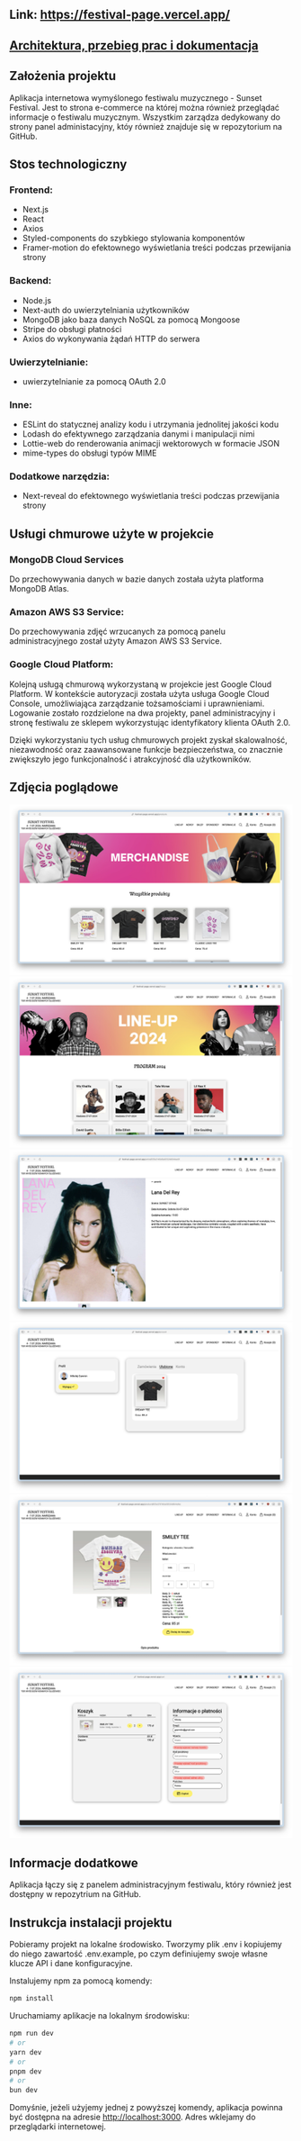 ## Link: https://festival-page.vercel.app/
## [Architektura, przebieg prac i dokumentacja](https://drive.google.com/file/d/1gM-3S7d_71FZs3sFO97FI3Wvi9d4cauR/view?usp=sharing)

## Założenia projektu 

Aplikacja internetowa wymyślonego festiwalu muzycznego - Sunset Festival. Jest to strona e-commerce na której można również przeglądać informacje o festiwalu muzycznym. Wszystkim zarządza dedykowany do strony panel administacyjny, któy również znajduje się w repozytorium na GitHub.

## Stos technologiczny

### Frontend:
- Next.js
- React
- Axios
- Styled-components do szybkiego stylowania komponentów
- Framer-motion do efektownego wyświetlania treści podczas przewijania strony

### Backend:
- Node.js
- Next-auth do uwierzytelniania użytkowników
- MongoDB jako baza danych NoSQL za pomocą Mongoose
- Stripe do obsługi płatności
- Axios do wykonywania żądań HTTP do serwera

### Uwierzytelnianie:
- uwierzytelnianie za pomocą OAuth 2.0

### Inne:
- ESLint do statycznej analizy kodu i utrzymania jednolitej jakości kodu
- Lodash do efektywnego zarządzania danymi i manipulacji nimi
- Lottie-web do renderowania animacji wektorowych w formacie JSON
- mime-types do obsługi typów MIME

### Dodatkowe narzędzia:
- Next-reveal do efektownego wyświetlania treści podczas przewijania strony

## Usługi chmurowe użyte w projekcie

### MongoDB Cloud Services

Do przechowywania danych w bazie danych została użyta platforma MongoDB Atlas.

### Amazon AWS S3 Service:

Do przechowywania zdjęć wrzucanych za pomocą panelu administracyjnego został użyty Amazon AWS S3 Service.

### Google Cloud Platform:

Kolejną usługą chmurową wykorzystaną w projekcie jest Google Cloud Platform. W kontekście autoryzacji została użyta usługa Google Cloud Console, umożliwiająca zarządzanie tożsamościami i uprawnieniami. Logowanie zostało rozdzielone na dwa projekty, panel administracyjny i stronę festiwalu ze sklepem wykorzystując identyfikatory klienta OAuth 2.0.

Dzięki wykorzystaniu tych usług chmurowych projekt zyskał skalowalność, niezawodność oraz zaawansowane funkcje bezpieczeństwa, co znacznie zwiększyło jego funkcjonalność i atrakcyjność dla użytkowników.

## Zdjęcia poglądowe

![Widok projektu](https://raw.githubusercontent.com/vertyll/festival-page/main/screenshots/1.png)
![Widok projektu](https://raw.githubusercontent.com/vertyll/festival-page/main/screenshots/2.png)
![Widok projektu](https://raw.githubusercontent.com/vertyll/festival-page/main/screenshots/3.png)
![Widok projektu](https://raw.githubusercontent.com/vertyll/festival-page/main/screenshots/4.png)
![Widok projektu](https://raw.githubusercontent.com/vertyll/festival-page/main/screenshots/5.png)
![Widok projektu](https://raw.githubusercontent.com/vertyll/festival-page/main/screenshots/6.png)

## Informacje dodatkowe

Aplikacja łączy się z panelem administracyjnym festiwalu, który również jest dostępny w repozytrium na GitHub.


## Instrukcja instalacji projektu

Pobieramy projekt na lokalne środowisko.
Tworzymy plik .env i kopiujemy do niego zawartość .env.example, po czym definiujemy swoje własne klucze API i dane konfiguracyjne.

Instalujemy npm za pomocą komendy:

```bash
npm install
```

Uruchamiamy aplikacje na lokalnym środowisku:

```bash
npm run dev
# or
yarn dev
# or
pnpm dev
# or
bun dev
```

Domyśnie, jeżeli użyjemy jednej z powyższej komendy, aplikacja powinna być dostępna na adresie [http://localhost:3000](http://localhost:3000). Adres wklejamy do przeglądarki internetowej.
